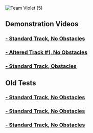 ![Team Violet (5)](https://github.com/user-attachments/assets/d1febbea-0102-436c-9978-be1dac59a2ae)

## Demonstration Videos
### [- Standard Track, No Obstacles](https://youtu.be/S9sQkhqZsVU)
### [- Altered Track #1, No Obstacles](https://youtu.be/TPLHjnAn0aI)
### [- Standard Track, Obstacles]()

## Old Tests
### [- Standard Track, No Obstacles]()
### [- Standard Track, No Obstacles]()
### [- Standard Track, No Obstacles]()
